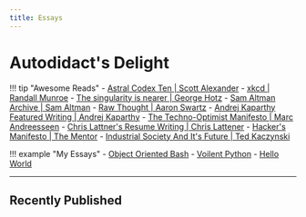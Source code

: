 ```yaml
---
title: Essays
---
```


# Autodidact's Delight

!!! tip "Awesome Reads"
    - [Astral Codex Ten | Scott Alexander](https://www.astralcodexten.com/)
    - [xkcd | Randall Munroe](https://xkcd.com/)
    - [The singularity is nearer | George Hotz](https://geohot.github.io/blog/)
    - [Sam Altman Archive | Sam Altman](https://blog.samaltman.com/archive)
    - [Raw Thought | Aaron Swartz](http://www.aaronsw.com/weblog/)
    - [Andrej Kaparthy Featured Writing | Andrej Kaparthy](https://karpathy.github.io/)
    - [The Techno-Optimist Manifesto | Marc Andreesseen](https://a16z.com/the-techno-optimist-manifesto/)
    - [Chris Lattner's Resume Writing | Chris Lattener](https://nondot.org/sabre/Resume.html#writing)
    - [Hacker's Manifesto | The Mentor](http://phrack.org/issues/7/3.html)
    - [Industrial Society And It's Future | Ted Kaczynski](https://www.washingtonpost.com/wp-srv/national/longterm/unabomber/manifesto.text.htm)

!!! example "My Essays"
    - [Object Oriented Bash](#object-oriented-bash)
    - [Voilent Python](#voilent-python)
    - [Hello World](#first-blog)

---

## Recently Published